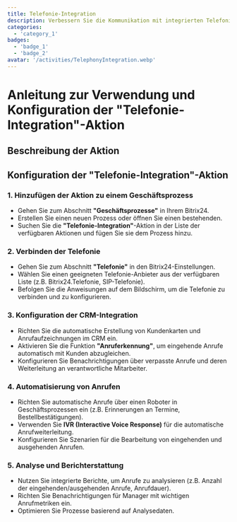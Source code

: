 ```yaml
---
title: Telefonie-Integration
description: Verbessern Sie die Kommunikation mit integrierten Telefonie-Lösungen.
categories: 
  - 'category_1'
badges:
  - 'badge_1'
  - 'badge_2'
avatar: '/activities/TelephonyIntegration.webp'
---
```


# Anleitung zur Verwendung und Konfiguration der "Telefonie-Integration"-Aktion

## Beschreibung der Aktion

## **Konfiguration der "Telefonie-Integration"-Aktion**

### 1. Hinzufügen der Aktion zu einem Geschäftsprozess
- Gehen Sie zum Abschnitt **"Geschäftsprozesse"** in Ihrem Bitrix24.
- Erstellen Sie einen neuen Prozess oder öffnen Sie einen bestehenden.
- Suchen Sie die **"Telefonie-Integration"**-Aktion in der Liste der verfügbaren Aktionen und fügen Sie sie dem Prozess hinzu.

### 2. Verbinden der Telefonie
- Gehen Sie zum Abschnitt **"Telefonie"** in den Bitrix24-Einstellungen.
- Wählen Sie einen geeigneten Telefonie-Anbieter aus der verfügbaren Liste (z.B. Bitrix24.Telefonie, SIP-Telefonie).
- Befolgen Sie die Anweisungen auf dem Bildschirm, um die Telefonie zu verbinden und zu konfigurieren.

### 3. Konfiguration der CRM-Integration
- Richten Sie die automatische Erstellung von Kundenkarten und Anrufaufzeichnungen im CRM ein.
- Aktivieren Sie die Funktion **"Anruferkennung"**, um eingehende Anrufe automatisch mit Kunden abzugleichen.
- Konfigurieren Sie Benachrichtigungen über verpasste Anrufe und deren Weiterleitung an verantwortliche Mitarbeiter.

### 4. Automatisierung von Anrufen
- Richten Sie automatische Anrufe über einen Roboter in Geschäftsprozessen ein (z.B. Erinnerungen an Termine, Bestellbestätigungen).
- Verwenden Sie **IVR (Interactive Voice Response)** für die automatische Anrufweiterleitung.
- Konfigurieren Sie Szenarien für die Bearbeitung von eingehenden und ausgehenden Anrufen.

### 5. Analyse und Berichterstattung
- Nutzen Sie integrierte Berichte, um Anrufe zu analysieren (z.B. Anzahl der eingehenden/ausgehenden Anrufe, Anrufdauer).
- Richten Sie Benachrichtigungen für Manager mit wichtigen Anrufmetriken ein.
- Optimieren Sie Prozesse basierend auf Analysedaten.